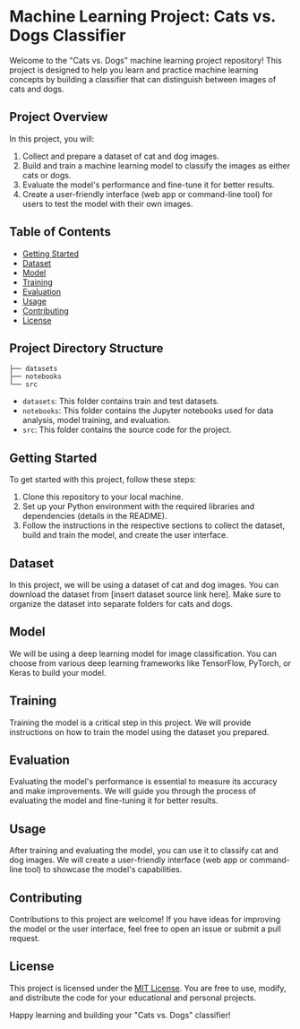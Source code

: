 # Machine Learning Project: Cats vs. Dogs Classifier

Welcome to the "Cats vs. Dogs" machine learning project repository! This project is designed to help you learn and practice machine learning concepts by building a classifier that can distinguish between images of cats and dogs.

## Project Overview

In this project, you will:

1. Collect and prepare a dataset of cat and dog images.
2. Build and train a machine learning model to classify the images as either cats or dogs.
3. Evaluate the model's performance and fine-tune it for better results.
4. Create a user-friendly interface (web app or command-line tool) for users to test the model with their own images.

## Table of Contents

- [Getting Started](#getting-started)
- [Dataset](#dataset)
- [Model](#model)
- [Training](#training)
- [Evaluation](#evaluation)
- [Usage](#usage)
- [Contributing](#contributing)
- [License](#license)

## Project Directory Structure

```
├── datasets
├── notebooks
└── src
```

- `datasets`: This folder contains  train and test datasets.
- `notebooks`: This folder contains the Jupyter notebooks used for data analysis, model training, and evaluation.
- `src`: This folder contains the source code for the project.

## Getting Started

To get started with this project, follow these steps:

1. Clone this repository to your local machine.
2. Set up your Python environment with the required libraries and dependencies (details in the README).
3. Follow the instructions in the respective sections to collect the dataset, build and train the model, and create the user interface.

## Dataset

In this project, we will be using a dataset of cat and dog images. You can download the dataset from [insert dataset source link here]. Make sure to organize the dataset into separate folders for cats and dogs.

## Model

We will be using a deep learning model for image classification. You can choose from various deep learning frameworks like TensorFlow, PyTorch, or Keras to build your model.

## Training

Training the model is a critical step in this project. We will provide instructions on how to train the model using the dataset you prepared.

## Evaluation

Evaluating the model's performance is essential to measure its accuracy and make improvements. We will guide you through the process of evaluating the model and fine-tuning it for better results.

## Usage

After training and evaluating the model, you can use it to classify cat and dog images. We will create a user-friendly interface (web app or command-line tool) to showcase the model's capabilities.

## Contributing

Contributions to this project are welcome! If you have ideas for improving the model or the user interface, feel free to open an issue or submit a pull request.

## License

This project is licensed under the [MIT License](LICENSE). You are free to use, modify, and distribute the code for your educational and personal projects.

Happy learning and building your "Cats vs. Dogs" classifier!
